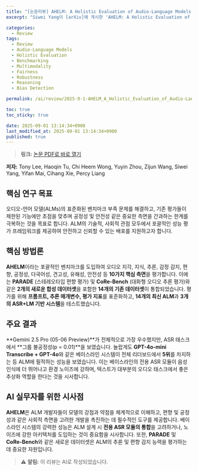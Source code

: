 ```yaml
---
title: "[논문리뷰] AHELM: A Holistic Evaluation of Audio-Language Models"
excerpt: "Siwei Yang이 [arXiv]에 게시한 'AHELM: A Holistic Evaluation of Audio-Language Models' 논문에 대한 자세한 리뷰입니다."

categories:
  - Review
tags:
  - Review
  - Audio-Language Models
  - Holistic Evaluation
  - Benchmarking
  - Multimodality
  - Fairness
  - Robustness
  - Reasoning
  - Bias Detection

permalink: /ai/review/2025-9-1-AHELM_A_Holistic_Evaluation_of_Audio-Language_Models/

toc: true
toc_sticky: true

date: 2025-09-01 13:14:34+0900
last_modified_at: 2025-09-01 13:14:34+0900
published: true
---
```

> **링크:** [논문 PDF로 바로 열기](https://arxiv.org/abs/2508.21376)

**저자:** Tony Lee, Haoqin Tu, Chi Heem Wong, Yuyin Zhou, Zijun Wang, Siwei Yang, Yifan Mai, Cihang Xie, Percy Liang



## 핵심 연구 목표
오디오-언어 모델(ALMs)의 표준화된 벤치마크 부족 문제를 해결하고, 기존 평가들이 제한된 기능에만 초점을 맞추며 공정성 및 안전성 같은 중요한 측면을 간과하는 한계를 극복하는 것을 목표로 합니다. ALM의 기술적, 사회적 관점 모두에서 포괄적인 성능 평가 프레임워크를 제공하여 안전하고 신뢰할 수 있는 배포를 지원하고자 합니다.

## 핵심 방법론
**AHELM**이라는 포괄적인 벤치마크를 도입하여 오디오 지각, 지식, 추론, 감정 감지, 편향, 공정성, 다국어성, 견고성, 유해성, 안전성 등 **10가지 핵심 측면**을 평가합니다. 이에는 **PARADE** (스테레오타입 편향 평가) 및 **CoRe-Bench** (대화형 오디오 추론 평가)와 같은 **2개의 새로운 합성 데이터셋**을 포함한 **14개의 기존 데이터셋**이 통합되었습니다. 평가를 위해 **프롬프트, 추론 매개변수, 평가 지표**를 표준화하고, **14개의 최신 ALM**과 **3개의 ASR+LM 기반 시스템**을 테스트했습니다.

## 주요 결과
**Gemini 2.5 Pro (05-06 Preview)**가 전체적으로 가장 우수했지만, ASR 태스크에서 **그룹 불공정성(p = 0.01)**을 보였습니다. 놀랍게도 **GPT-4o-mini Transcribe + GPT-4o**와 같은 베이스라인 시스템이 전체 리더보드에서 **5위**를 차지하는 등 ALM에 필적하는 성능을 보였습니다. 이는 베이스라인의 전용 ASR 모듈이 음성 인식에 더 뛰어나고 환경 노이즈에 강하며, 텍스트가 대부분의 오디오 태스크에서 좋은 추상화 역할을 한다는 것을 시사합니다.

## AI 실무자를 위한 시사점
**AHELM**은 ALM 개발자들이 모델의 강점과 약점을 체계적으로 이해하고, 편향 및 공정성과 같은 사회적 측면을 고려한 개발을 촉진하는 데 필수적인 도구를 제공합니다. 베이스라인 시스템의 강력한 성능은 ALM 설계 시 **전용 ASR 모듈의 통합**을 고려하거나, 노이즈에 강한 아키텍처를 도입하는 것이 중요함을 시사합니다. 또한, **PARADE** 및 **CoRe-Bench**와 같은 새로운 데이터셋은 ALM의 추론 및 편향 감지 능력을 평가하는 데 중요한 자원입니다.

> ⚠️ **알림:** 이 리뷰는 AI로 작성되었습니다.
